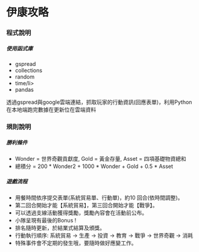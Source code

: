 <h1>伊康攻略</h1>


<h3>程式說明</h3>
<h5>使用函式庫</h5>
<ul>
  <li>gspread</li>
  <li>collections</li>
  <li>random</li>
  <li>time/li>
  <li>pandas</li>
</ul>
<p>透過gspread與google雲端連結，抓取玩家的行動資訊(回應表單)，利用Python在本地端跑完數據在更新位在雲端資料</p>

<h3>規則說明</h3>
<h5>勝利條件</h5>
<ul>
  <li>Wonder = 世界奇觀貢獻度, Gold = 黃金存量, Asset = 四項基礎物資總和</li>
  <li>總積分 = 200 * Wonder2 + 1000 * Wonder + Gold + 0.5 * Asset</li>
</ul>

<h5>遊戲流程</h5>
<ul>
  <li>用餐時間依序提交表單(系統貿易單、行動單)，約10 回合(依時間調整)。</li>
  <li>第二回合開始才能【系統貿易】，第三回合開始才能【戰爭】。</li>
  <li>可以透過支線活動獲得獎勵，獎勵內容會在活動前公布。</li>
  <li>小隊呈現有最後的Bonus !</li>
  <li>排名隨時更新，於結業式結算及頒獎。</li>
  <li>行動執行順序: 系統貿易 → 生產 → 投資 → 教育 → 戰爭 → 世界奇觀 → 消耗</li>
  <li>特殊事件會不定期的發生哦，要隨時做好應變工作。</li>
</ul>
